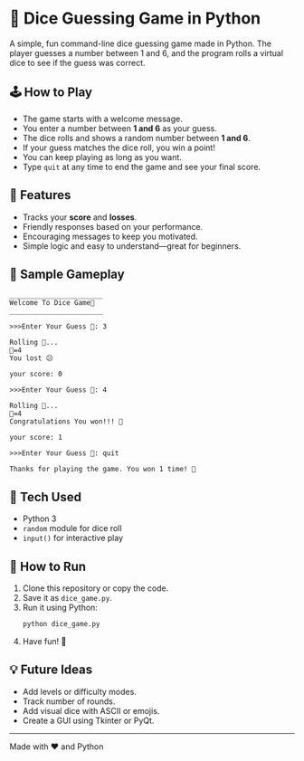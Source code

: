 
# 🎲 Dice Guessing Game in Python

A simple, fun command-line dice guessing game made in Python. The player guesses a number between 1 and 6, and the program rolls a virtual dice to see if the guess was correct.

## 🕹️ How to Play

- The game starts with a welcome message.
- You enter a number between **1 and 6** as your guess.
- The dice rolls and shows a random number between **1 and 6**.
- If your guess matches the dice roll, you win a point!
- You can keep playing as long as you want.
- Type `quit` at any time to end the game and see your final score.

## 🚀 Features

- Tracks your **score** and **losses**.
- Friendly responses based on your performance.
- Encouraging messages to keep you motivated.
- Simple logic and easy to understand—great for beginners.

## 🧾 Sample Gameplay

```
_______________________
Welcome To Dice Game🎲
_______________________

>>>Enter Your Guess 🤫: 3

Rolling 🎲...
🎲=4
You lost 😕

your score: 0

>>>Enter Your Guess 🤫: 4

Rolling 🎲...
🎲=4
Congratulations You won!!! 🥳

your score: 1

>>>Enter Your Guess 🤫: quit

Thanks for playing the game. You won 1 time! 🥱
```

## 🧠 Tech Used

- Python 3
- `random` module for dice roll
- `input()` for interactive play

## 📁 How to Run

1. Clone this repository or copy the code.
2. Save it as `dice_game.py`.
3. Run it using Python:
   ```bash
   python dice_game.py
   ```
4. Have fun! 🎉

## 💡 Future Ideas

- Add levels or difficulty modes.
- Track number of rounds.
- Add visual dice with ASCII or emojis.
- Create a GUI using Tkinter or PyQt.

---

Made with ❤️ and Python
